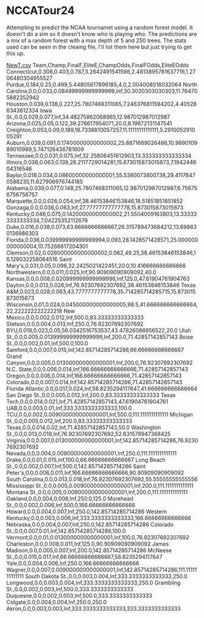 # NCCATour24
Attempting to predict the NCAA tournamet using a random forest model. It doesn't do a sim so it doesn't know who is playing who. The predictions are a mix of a random forest with a max depth of 5 and 250 trees. The stats used can be seen in the cleaing file, I'll list them here but just trying to get this up.



[NewT.csv](https://github.com/dlshew/NCCATour24/files/14629852/NewT.csv)
Team,Champ,FinalF,EliteE,ChampOdds,FinalFOdds,EliteEOdds
Connecticut,0.306,0.403,0.787,3.2642491541598,2.4813895781637716,1.2706480304955527
Purdue,0.184,0.25,0.499,5.44805617896185,4.0,2.004008016032064
North Carolina,0.0,0.033,0.08499999999999999,Inf,30.3030303030303,11.764705882352942
Houston,0.039,0.138,0.227,25.7807468311065,7.246376811594202,4.405286343612334
Iowa St.,0.0,0.029,0.077,Inf,34.48275862068965,12.987012987012987
Arizona,0.025,0.05,0.122,39.276617954071,20.0,8.19672131147541
Creighton,0.053,0.09,0.189,18.7338810057257,11.11111111111111,5.291005291005291
Auburn,0.039,0.091,0.17400000000000002,25.8871689026488,10.989010989010989,5.747126436781609
Tennessee,0.0,0.031,0.075,Inf,32.25806451612903,13.333333333333334
Illinois,0.038,0.063,0.139,26.2117729014281,15.873015873015873,7.194244604316546
Baylor,0.018,0.034,0.08600000000000001,55.5380073800738,29.41176470588235,11.627906976744185
Alabama,0.039,0.077,0.148,25.7807468311065,12.987012987012987,6.756756756756757
Marquette,0.0,0.026,0.054,Inf,38.46153846153846,18.51851851851852
Gonzaga,0.0,0.036,0.063,Inf,27.77777777777778,15.873015873015873
Kentucky,0.046,0.075,0.14200000000000002,21.5504009163803,13.333333333333334,7.04225352112676
Duke,0.016,0.038,0.073,63.6666666666667,26.315789473684212,13.698630136986303
Florida,0.036,0.039999999999999994,0.093,28.1428571428571,25.000000000000004,10.75268817204301
Clemson,0.02,0.026000000000000002,0.062,49.25,38.46153846153846,16.129032258064516
Saint Mary's,0.031,0.05,0.096,32.2425021422451,20.0,10.416666666666666
Northwestern,0.0,0.011,0.025,Inf,90.90909090909092,40.0
Kansas,0.0,0.008,0.020999999999999998,Inf,125.0,47.61904761904763
Dayton,0.0,0.013,0.026,Inf,76.92307692307692,38.46153846153846
Texas A&M,0.023,0.028,0.063,43.7777777777778,35.714285714285715,15.873015873015873
Wisconsin,0.01,0.024,0.045000000000000005,98.5,41.666666666666664,22.222222222222218
New Mexico,0.0,0.002,0.012,Inf,500.0,83.33333333333333
Stetson,0.0,0.004,0.013,Inf,250.0,76.92307692307692
BYU,0.018,0.023,0.05,56.0342516753537,43.47826086956522,20.0
Utah St.,0.0,0.005,0.013999999999999999,Inf,200.0,71.42857142857143
Boise St.,0.0,0.002,0.01,Inf,500.0,100.0
Samford,0.0,0.007,0.015,Inf,142.85714285714286,66.66666666666667
Grand Canyon,0.0,0.005,0.013000000000000001,Inf,200.0,76.92307692307692
N.C. State,0.0,0.006,0.014,Inf,166.66666666666666,71.42857142857143
Oregon,0.0,0.006,0.014,Inf,166.66666666666666,71.42857142857143
Colorado,0.0,0.007,0.014,Inf,142.85714285714286,71.42857142857143
Florida Atlantic,0.0,0.017,0.024,Inf,58.8235294117647,41.666666666666664
San Diego St.,0.0,0.005,0.012,Inf,200.0,83.33333333333333
Texas Tech,0.0,0.014,0.021,Inf,71.42857142857143,47.61904761904761
UAB,0.0,0.003,0.01,Inf,333.3333333333333,100.0
TCU,0.0,0.002,0.009000000000000001,Inf,500.0,111.1111111111111
Michigan St.,0.0,0.005,0.012,Inf,200.0,83.33333333333333
Texas,0.0,0.014,0.02,Inf,71.42857142857143,50.0
Washington St.,0.0,0.013,0.019,Inf,76.92307692307692,52.631578947368425
Virginia,0.0,0.007,0.013000000000000001,Inf,142.85714285714286,76.92307692307692
Nevada,0.0,0.004,0.009000000000000001,Inf,250.0,111.1111111111111
Drake,0.0,0.01,0.015,Inf,100.0,66.66666666666667
Long Beach St.,0.0,0.002,0.007,Inf,500.0,142.85714285714286
Saint Peter's,0.0,0.006,0.011,Inf,166.66666666666666,90.90909090909092
South Carolina,0.0,0.013,0.018,Inf,76.92307692307692,55.55555555555556
Mississippi St.,0.0,0.005,0.009000000000000001,Inf,200.0,111.1111111111111
Montana St.,0.0,0.005,0.009000000000000001,Inf,200.0,111.1111111111111
Oakland,0.0,0.004,0.008,Inf,250.0,125.0
Morehead St.,0.0,0.002,0.006,Inf,500.0,166.66666666666666
Howard,0.0,0.004,0.007,Inf,250.0,142.85714285714286
Western Kentucky,0.0,0.003,0.006,Inf,333.3333333333333,166.66666666666666
Nebraska,0.0,0.004,0.007,Inf,250.0,142.85714285714286
Colorado St.,0.0,0.007,0.01,Inf,142.85714285714286,100.0
Vermont,0.0,0.01,0.013000000000000001,Inf,100.0,76.92307692307692
Charleston,0.0,0.008,0.011,Inf,125.0,90.90909090909092
James Madison,0.0,0.005,0.007,Inf,200.0,142.85714285714286
McNeese St.,0.0,0.015,0.017,Inf,66.66666666666667,58.8235294117647
Yale,0.0,0.004,0.006,Inf,250.0,166.66666666666666
Wagner,0.0,0.007,0.009000000000000001,Inf,142.85714285714286,111.1111111111111
South Dakota St.,0.0,0.003,0.004,Inf,333.3333333333333,250.0
Longwood,0.0,0.003,0.004,Inf,333.3333333333333,250.0
Grambling St.,0.0,0.002,0.003,Inf,500.0,333.3333333333333
Duquesne,0.0,0.002,0.003,Inf,500.0,333.3333333333333
Colgate,0.0,0.004,0.004,Inf,250.0,250.0
Akron,0.0,0.003,0.003,Inf,333.3333333333333,333.3333333333333
